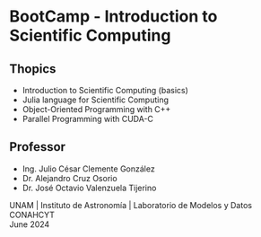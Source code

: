# BootCamp - Introduction to Scientific Computing
## Thopics
- Introduction to Scientific Computing (basics)
- Julia language for Scientific Computing
- Object-Oriented Programming with C++ 
- Parallel Programming with CUDA-C

## Professor
- Ing. Julio César Clemente González
- Dr. Alejandro Cruz Osorio
- Dr. José Octavio Valenzuela Tijerino

UNAM | Instituto de Astronomía | Laboratorio de Modelos y Datos <br> CONAHCYT <br> June 2024

